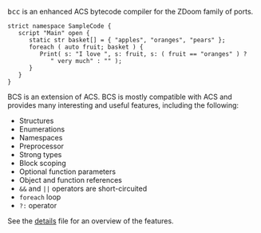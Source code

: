 <kbd>bcc</kbd> is an enhanced ACS bytecode compiler for the ZDoom family of ports.

```
strict namespace SampleCode {
   script "Main" open {
      static str basket[] = { "apples", "oranges", "pears" };
      foreach ( auto fruit; basket ) {
         Print( s: "I love ", s: fruit, s: ( fruit == "oranges" ) ?
            " very much" : "" );
      }
   }
}
```

BCS is an extension of ACS. BCS is mostly compatible with ACS and provides many interesting and useful features, including the following:

* Structures
* Enumerations
* Namespaces
* Preprocessor
* Strong types
* Block scoping
* Optional function parameters
* Object and function references
* `&&` and `||` operators are short-circuited
* `foreach` loop
* `?:` operator

See the [details](https://github.com/zeta-group/zt-bcc/blob/dev0.8.1/doc/details.md) file for an overview of the features.